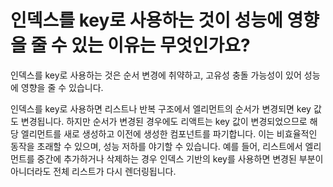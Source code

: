 # 인덱스를 key로 사용하는 것이 성능에 영향을 줄 수 있는 이유는 무엇인가요?

인덱스를 key로 사용하는 것은 순서 변경에 취약하고, 고유성 충돌 가능성이 있어 성능에 영향을 줄 수 있습니다.

인덱스를 key로 사용하면 리스트나 반복 구조에서 엘리먼트의 순서가 변경되면 key 값도 변경됩니다. 하지만 순서가 변경된 경우에도 리액트는 key 값이 변경되었으므로 해당 엘리먼트를 새로 생성하고 이전에 생성한 컴포넌트를 파기합니다. 이는 비효율적인 동작을 초래할 수 있으며, 성능 저하를 야기할 수 있습니다. 예를 들어, 리스트에서 엘리먼트를 중간에 추가하거나 삭제하는 경우 인덱스 기반의 key를 사용하면 변경된 부분이 아니더라도 전체 리스트가 다시 렌더링됩니다.
